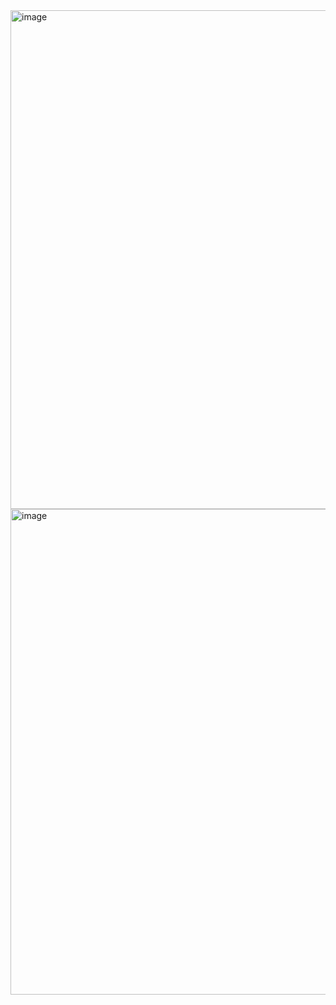 <img width="1919" height="798" alt="image" src="https://github.com/user-attachments/assets/7614abf9-d8a5-400d-8727-38a4a5c7f936" />
<img width="1919" height="777" alt="image" src="https://github.com/user-attachments/assets/9fd4a14c-f3f5-4fa8-9095-4483404749ac" />

